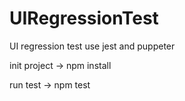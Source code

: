 # UIRegressionTest
UI regression test use jest and puppeter

init project -> npm install

run test -> npm test
